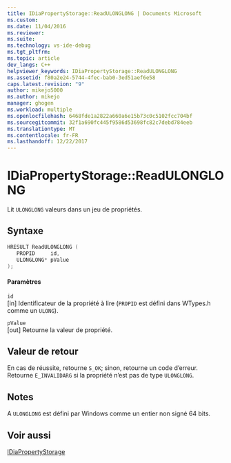 ```yaml
---
title: IDiaPropertyStorage::ReadULONGLONG | Documents Microsoft
ms.custom: 
ms.date: 11/04/2016
ms.reviewer: 
ms.suite: 
ms.technology: vs-ide-debug
ms.tgt_pltfrm: 
ms.topic: article
dev_langs: C++
helpviewer_keywords: IDiaPropertyStorage::ReadULONGLONG
ms.assetid: f80a2e24-5744-4fec-bab0-3ed51aef6e58
caps.latest.revision: "9"
author: mikejo5000
ms.author: mikejo
manager: ghogen
ms.workload: multiple
ms.openlocfilehash: 6468fde1a2822a660a6e15b73c0c5102fcc704bf
ms.sourcegitcommit: 32f1a690fc445f9586d53698fc82c7debd784eeb
ms.translationtype: MT
ms.contentlocale: fr-FR
ms.lasthandoff: 12/22/2017
---
```

# <a name="idiapropertystoragereadulonglong"></a>IDiaPropertyStorage::ReadULONGLONG
Lit `ULONGLONG` valeurs dans un jeu de propriétés.  
  
## <a name="syntax"></a>Syntaxe  
  
```C++  
HRESULT ReadULONGLONG (   
   PROPID     id,  
   ULONGLONG* pValue  
);  
```  
  
#### <a name="parameters"></a>Paramètres  
 `id`  
 [in] Identificateur de la propriété à lire (`PROPID` est défini dans WTypes.h comme un `ULONG`).  
  
 `pValue`  
 [out] Retourne la valeur de propriété.  
  
## <a name="return-value"></a>Valeur de retour  
 En cas de réussite, retourne `S_OK`; sinon, retourne un code d’erreur. Retourne `E_INVALIDARG` si la propriété n’est pas de type `ULONGLONG`.  
  
## <a name="remarks"></a>Notes  
 A `ULONGLONG` est défini par Windows comme un entier non signé 64 bits.  
  
## <a name="see-also"></a>Voir aussi  
 [IDiaPropertyStorage](../../debugger/debug-interface-access/idiapropertystorage.md)
